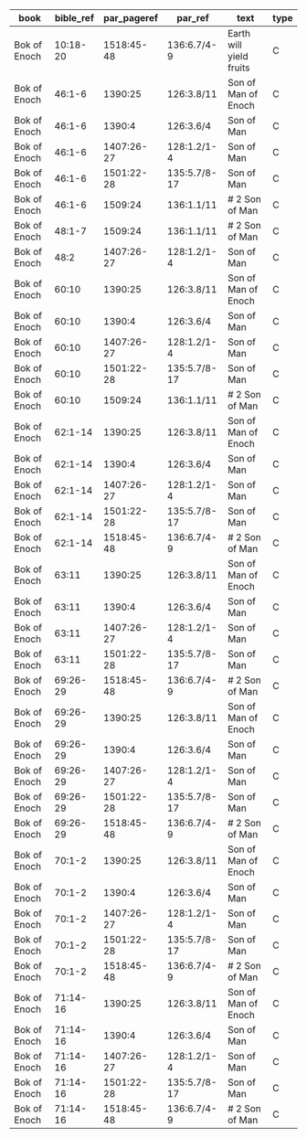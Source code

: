<!--
bible_ref = Bible Chapter:Vers
par_pageref = UB 1st English Edition Page:Line
par_ref = UB Paper:Sec:Ppgh
type = See _readme
-->

| book         | bible_ref | par_pageref | par_ref      | text                    | type |
| ------------ | --------- | ----------- | ------------ | ----------------------- | ---- |
| Bok of Enoch | 10:18-20  | 1518:45-48  | 136:6.7/4-9  | Earth will yield fruits | C    |
| Bok of Enoch | 46:1-6    | 1390:25     | 126:3.8/11   | Son of Man of Enoch     | C    |
| Bok of Enoch | 46:1-6    | 1390:4      | 126:3.6/4    | Son of Man              | C    |
| Bok of Enoch | 46:1-6    | 1407:26-27  | 128:1.2/1-4  | Son of Man              | C    |
| Bok of Enoch | 46:1-6    | 1501:22-28  | 135:5.7/8-17 | Son of Man              | C    |
| Bok of Enoch | 46:1-6    | 1509:24     | 136:1.1/11   | # 2 Son of Man          | C    |
| Bok of Enoch | 48:1-7    | 1509:24     | 136:1.1/11   | # 2 Son of Man          | C    |
| Bok of Enoch | 48:2      | 1407:26-27  | 128:1.2/1-4  | Son of Man              | C    |
| Bok of Enoch | 60:10     | 1390:25     | 126:3.8/11   | Son of Man of Enoch     | C    |
| Bok of Enoch | 60:10     | 1390:4      | 126:3.6/4    | Son of Man              | C    |
| Bok of Enoch | 60:10     | 1407:26-27  | 128:1.2/1-4  | Son of Man              | C    |
| Bok of Enoch | 60:10     | 1501:22-28  | 135:5.7/8-17 | Son of Man              | C    |
| Bok of Enoch | 60:10     | 1509:24     | 136:1.1/11   | # 2 Son of Man          | C    |
| Bok of Enoch | 62:1-14   | 1390:25     | 126:3.8/11   | Son of Man of Enoch     | C    |
| Bok of Enoch | 62:1-14   | 1390:4      | 126:3.6/4    | Son of Man              | C    |
| Bok of Enoch | 62:1-14   | 1407:26-27  | 128:1.2/1-4  | Son of Man              | C    |
| Bok of Enoch | 62:1-14   | 1501:22-28  | 135:5.7/8-17 | Son of Man              | C    |
| Bok of Enoch | 62:1-14   | 1518:45-48  | 136:6.7/4-9  | # 2 Son of Man          | C    |
| Bok of Enoch | 63:11     | 1390:25     | 126:3.8/11   | Son of Man of Enoch     | C    |
| Bok of Enoch | 63:11     | 1390:4      | 126:3.6/4    | Son of Man              | C    |
| Bok of Enoch | 63:11     | 1407:26-27  | 128:1.2/1-4  | Son of Man              | C    |
| Bok of Enoch | 63:11     | 1501:22-28  | 135:5.7/8-17 | Son of Man              | C    |
| Bok of Enoch | 69:26-29  | 1518:45-48  | 136:6.7/4-9  | # 2 Son of Man          | C    |
| Bok of Enoch | 69:26-29  | 1390:25     | 126:3.8/11   | Son of Man of Enoch     | C    |
| Bok of Enoch | 69:26-29  | 1390:4      | 126:3.6/4    | Son of Man              | C    |
| Bok of Enoch | 69:26-29  | 1407:26-27  | 128:1.2/1-4  | Son of Man              | C    |
| Bok of Enoch | 69:26-29  | 1501:22-28  | 135:5.7/8-17 | Son of Man              | C    |
| Bok of Enoch | 69:26-29  | 1518:45-48  | 136:6.7/4-9  | # 2 Son of Man          | C    |
| Bok of Enoch | 70:1-2    | 1390:25     | 126:3.8/11   | Son of Man of Enoch     | C    |
| Bok of Enoch | 70:1-2    | 1390:4      | 126:3.6/4    | Son of Man              | C    |
| Bok of Enoch | 70:1-2    | 1407:26-27  | 128:1.2/1-4  | Son of Man              | C    |
| Bok of Enoch | 70:1-2    | 1501:22-28  | 135:5.7/8-17 | Son of Man              | C    |
| Bok of Enoch | 70:1-2    | 1518:45-48  | 136:6.7/4-9  | # 2 Son of Man          | C    |
| Bok of Enoch | 71:14-16  | 1390:25     | 126:3.8/11   | Son of Man of Enoch     | C    |
| Bok of Enoch | 71:14-16  | 1390:4      | 126:3.6/4    | Son of Man              | C    |
| Bok of Enoch | 71:14-16  | 1407:26-27  | 128:1.2/1-4  | Son of Man              | C    |
| Bok of Enoch | 71:14-16  | 1501:22-28  | 135:5.7/8-17 | Son of Man              | C    |
| Bok of Enoch | 71:14-16  | 1518:45-48  | 136:6.7/4-9  | # 2 Son of Man          | C    |
